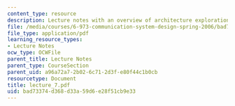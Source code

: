 ```yaml
---
content_type: resource
description: Lecture notes with an overview of architecture exploration in Bluespec?.
file: /media/courses/6-973-communication-system-design-spring-2006/bad73374d368d33a59d6e28f51cb9e33_lecture_7.pdf
file_type: application/pdf
learning_resource_types:
- Lecture Notes
ocw_type: OCWFile
parent_title: Lecture Notes
parent_type: CourseSection
parent_uid: a96a72a7-2b02-6c71-2d3f-e80f44c1b0cb
resourcetype: Document
title: lecture_7.pdf
uid: bad73374-d368-d33a-59d6-e28f51cb9e33
---
```

